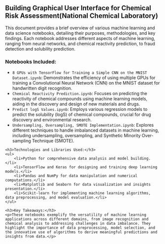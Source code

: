 <h2>Building Graphical User Interface for Chemical Risk Assessment(National Chemical Laboratory)</h2>
    <p>This document provides a brief overview of various machine learning and data science notebooks, detailing their purposes, methodologies, and key findings. Each notebook addresses different aspects of machine learning, ranging from neural networks, and chemical reactivity prediction, to fraud detection and solubility prediction.</p>
    
<h3>Notebooks Included:</h3>
    <ul>
        <li><code>8 GPUs with TensorFlow for Training a Simple CNN on the MNIST Dataset.ipynb</code>: Demonstrates the efficiency of using multiple GPUs for training a Convolutional Neural Network (CNN) on the MNIST dataset for handwritten digit recognition.</li>
        <li><code>Chemical Reactivity Prediction.ipynb</code>: Focuses on predicting the reactivity of chemical compounds using machine learning models, aiding in the discovery and design of new materials and drugs.</li>
        <li><code>Predict logS Values.ipynb</code>: Employs various regression models to predict the solubility (logS) of chemical compounds, crucial for drug discovery and environmental research.</li>
        <li><code>Undersampling, Oversampling, SMOTE Implementation.ipynb</code>: Explores different techniques to handle imbalanced datasets in machine learning, including undersampling, oversampling, and Synthetic Minority Over-sampling Technique (SMOTE).</li>
    </ul>
    
    <h3>Technologies and Libraries Used:</h3>
    <ul>
        <li>Python for comprehensive data analysis and model building.</li>
        <li>TensorFlow and Keras for designing and training deep learning models.</li>
        <li>Pandas and NumPy for data manipulation and numerical computations.</li>
        <li>Matplotlib and Seaborn for data visualization and insights presentation.</li>
        <li>Scikit-learn for implementing machine learning algorithms, data preprocessing, and model evaluation.</li>
    </ul>
    
    <h3>Key Takeaways:</h3>
    <p>These notebooks exemplify the versatility of machine learning applications across different domains, from image recognition and chemical analysis to addressing challenges in data imbalance. They highlight the importance of data preprocessing, model selection, and the innovative use of algorithms to derive meaningful predictions and insights from data.</p>
</body>
</html>
